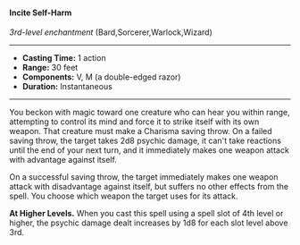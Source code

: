 #### Incite Self-Harm
*3rd-level enchantment* (Bard,Sorcerer,Warlock,Wizard)
___
- **Casting Time:** 1 action
- **Range:** 30 feet
- **Components:** V, M (a double-edged razor)
- **Duration:** Instantaneous
---
You beckon with magic toward one creature who can hear you within range, attempting to control its mind and force it to strike itself with its own weapon. That creature must make a Charisma saving throw. On a failed saving throw, the target takes 2d8 psychic damage, it can't take reactions until the end of your next turn, and it immediately makes one weapon attack with advantage against itself.

On a successful saving throw, the target immediately makes one weapon attack with disadvantage against itself, but suffers no other effects from the spell. You choose which weapon the target uses for its attack.

**At Higher Levels.** When you cast this spell using a spell slot of 4th level or higher, the psychic damage dealt increases by 1d8 for each slot level above 3rd.
